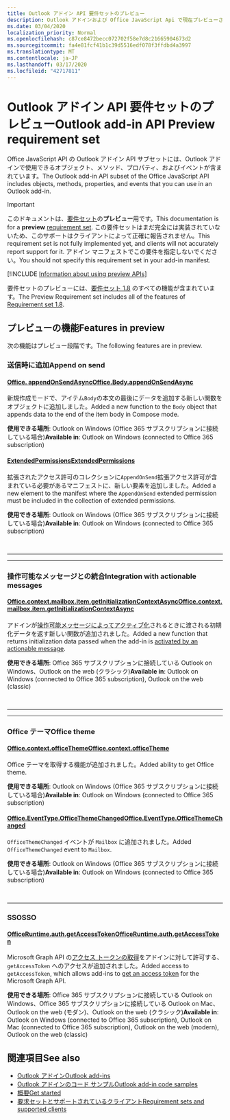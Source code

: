 ```yaml
---
title: Outlook アドイン API 要件セットのプレビュー
description: Outlook アドインおよび Office JavaScript Api で現在プレビューされている機能と Api。
ms.date: 03/04/2020
localization_priority: Normal
ms.openlocfilehash: c87ce8472becc072702f58e7d8c21665904673d2
ms.sourcegitcommit: fa4e81fcf41b1c39d5516edf078f3ffdbd4a3997
ms.translationtype: MT
ms.contentlocale: ja-JP
ms.lasthandoff: 03/17/2020
ms.locfileid: "42717811"
---
```

# <a name="outlook-add-in-api-preview-requirement-set"></a><span data-ttu-id="fd038-103">Outlook アドイン API 要件セットのプレビュー</span><span class="sxs-lookup"><span data-stu-id="fd038-103">Outlook add-in API Preview requirement set</span></span>

<span data-ttu-id="fd038-104">Office JavaScript API の Outlook アドイン API サブセットには、Outlook アドインで使用できるオブジェクト、メソッド、プロパティ、およびイベントが含まれています。</span><span class="sxs-lookup"><span data-stu-id="fd038-104">The Outlook add-in API subset of the Office JavaScript API includes objects, methods, properties, and events that you can use in an Outlook add-in.</span></span>

> [!IMPORTANT]
> <span data-ttu-id="fd038-105">このドキュメントは、[要件セット](../../requirement-sets/outlook-api-requirement-sets.md)の**プレビュー**用です。</span><span class="sxs-lookup"><span data-stu-id="fd038-105">This documentation is for a **preview** [requirement set](../../requirement-sets/outlook-api-requirement-sets.md).</span></span> <span data-ttu-id="fd038-106">この要件セットはまだ完全には実装されていないため、このサポートはクライアントによって正確に報告されません。</span><span class="sxs-lookup"><span data-stu-id="fd038-106">This requirement set is not fully implemented yet, and clients will not accurately report support for it.</span></span> <span data-ttu-id="fd038-107">アドイン マニフェストでこの要件を指定しないでください。</span><span class="sxs-lookup"><span data-stu-id="fd038-107">You should not specify this requirement set in your add-in manifest.</span></span>

[!INCLUDE [Information about using preview APIs](../../../includes/using-preview-apis-host.md)]

<span data-ttu-id="fd038-108">要件セットのプレビューには、[要件セット 1.8](../requirement-set-1.8/outlook-requirement-set-1.8.md) のすべての機能が含まれています。</span><span class="sxs-lookup"><span data-stu-id="fd038-108">The Preview Requirement set includes all of the features of [Requirement set 1.8](../requirement-set-1.8/outlook-requirement-set-1.8.md).</span></span>

## <a name="features-in-preview"></a><span data-ttu-id="fd038-109">プレビューの機能</span><span class="sxs-lookup"><span data-stu-id="fd038-109">Features in preview</span></span>

<span data-ttu-id="fd038-110">次の機能はプレビュー段階です。</span><span class="sxs-lookup"><span data-stu-id="fd038-110">The following features are in preview.</span></span>

### <a name="append-on-send"></a><span data-ttu-id="fd038-111">送信時に追加</span><span class="sxs-lookup"><span data-stu-id="fd038-111">Append on send</span></span>

#### <a name="officebodyappendonsendasync"></a>[<span data-ttu-id="fd038-112">Office. appendOnSendAsync</span><span class="sxs-lookup"><span data-stu-id="fd038-112">Office.Body.appendOnSendAsync</span></span>](/javascript/api/outlook/office.body?view=outlook-js-preview#appendonsendasync-data--options--callback-)

<span data-ttu-id="fd038-113">新規作成モードで、アイテム`Body`の本文の最後にデータを追加する新しい関数をオブジェクトに追加しました。</span><span class="sxs-lookup"><span data-stu-id="fd038-113">Added a new function to the `Body` object that appends data to the end of the item body in Compose mode.</span></span>

<span data-ttu-id="fd038-114">**使用できる場所**: Outlook on Windows (Office 365 サブスクリプションに接続している場合)</span><span class="sxs-lookup"><span data-stu-id="fd038-114">**Available in**: Outlook on Windows (connected to Office 365 subscription)</span></span>

#### <a name="extendedpermissions"></a>[<span data-ttu-id="fd038-115">ExtendedPermissions</span><span class="sxs-lookup"><span data-stu-id="fd038-115">ExtendedPermissions</span></span>](../../manifest/extendedpermissions.md)

<span data-ttu-id="fd038-116">拡張されたアクセス許可のコレクションに`AppendOnSend`拡張アクセス許可が含まれている必要があるマニフェストに、新しい要素を追加しました。</span><span class="sxs-lookup"><span data-stu-id="fd038-116">Added a new element to the manifest where the `AppendOnSend` extended permission must be included in the collection of extended permissions.</span></span>

<span data-ttu-id="fd038-117">**使用できる場所**: Outlook on Windows (Office 365 サブスクリプションに接続している場合)</span><span class="sxs-lookup"><span data-stu-id="fd038-117">**Available in**: Outlook on Windows (connected to Office 365 subscription)</span></span>

<br>

---

---

### <a name="integration-with-actionable-messages"></a><span data-ttu-id="fd038-118">操作可能なメッセージとの統合</span><span class="sxs-lookup"><span data-stu-id="fd038-118">Integration with actionable messages</span></span>

#### <a name="officecontextmailboxitemgetinitializationcontextasync"></a>[<span data-ttu-id="fd038-119">Office.context.mailbox.item.getInitializationContextAsync</span><span class="sxs-lookup"><span data-stu-id="fd038-119">Office.context.mailbox.item.getInitializationContextAsync</span></span>](office.context.mailbox.item.md#methods)

<span data-ttu-id="fd038-120">アドインが[操作可能メッセージによってアクティブ化](/outlook/actionable-messages/invoke-add-in-from-actionable-message)されるときに渡される初期化データを返す新しい関数が追加されました。</span><span class="sxs-lookup"><span data-stu-id="fd038-120">Added a new function that returns initialization data passed when the add-in is [activated by an actionable message](/outlook/actionable-messages/invoke-add-in-from-actionable-message).</span></span>

<span data-ttu-id="fd038-121">**使用できる場所**: Office 365 サブスクリプションに接続している Outlook on Windows、Outlook on the web (クラシック)</span><span class="sxs-lookup"><span data-stu-id="fd038-121">**Available in**: Outlook on Windows (connected to Office 365 subscription), Outlook on the web (classic)</span></span>

<br>

---

---

### <a name="office-theme"></a><span data-ttu-id="fd038-122">Office テーマ</span><span class="sxs-lookup"><span data-stu-id="fd038-122">Office theme</span></span>

#### <a name="officecontextofficetheme"></a>[<span data-ttu-id="fd038-123">Office.context.officeTheme</span><span class="sxs-lookup"><span data-stu-id="fd038-123">Office.context.officeTheme</span></span>](/javascript/api/office/office.context#officetheme)

<span data-ttu-id="fd038-124">Office テーマを取得する機能が追加されました。</span><span class="sxs-lookup"><span data-stu-id="fd038-124">Added ability to get Office theme.</span></span>

<span data-ttu-id="fd038-125">**使用できる場所**: Outlook on Windows (Office 365 サブスクリプションに接続している場合)</span><span class="sxs-lookup"><span data-stu-id="fd038-125">**Available in**: Outlook on Windows (connected to Office 365 subscription)</span></span>

#### <a name="officeeventtypeofficethemechanged"></a>[<span data-ttu-id="fd038-126">Office.EventType.OfficeThemeChanged</span><span class="sxs-lookup"><span data-stu-id="fd038-126">Office.EventType.OfficeThemeChanged</span></span>](/javascript/api/office/office.eventtype)

<span data-ttu-id="fd038-127">`OfficeThemeChanged` イベントが `Mailbox` に追加されました。</span><span class="sxs-lookup"><span data-stu-id="fd038-127">Added `OfficeThemeChanged` event to `Mailbox`.</span></span>

<span data-ttu-id="fd038-128">**使用できる場所**: Outlook on Windows (Office 365 サブスクリプションに接続している場合)</span><span class="sxs-lookup"><span data-stu-id="fd038-128">**Available in**: Outlook on Windows (connected to Office 365 subscription)</span></span>

<br>

---

### <a name="sso"></a><span data-ttu-id="fd038-129">SSO</span><span class="sxs-lookup"><span data-stu-id="fd038-129">SSO</span></span>

#### <a name="officeruntimeauthgetaccesstoken"></a>[<span data-ttu-id="fd038-130">OfficeRuntime.auth.getAccessToken</span><span class="sxs-lookup"><span data-stu-id="fd038-130">OfficeRuntime.auth.getAccessToken</span></span>](../../../develop/sso-in-office-add-ins.md#sso-api-reference)

<span data-ttu-id="fd038-131">Microsoft Graph API の[アクセス トークンの取得](../../../outlook/authenticate-a-user-with-an-sso-token.md)をアドインに対して許可する、`getAccessToken` へのアクセスが追加されました。</span><span class="sxs-lookup"><span data-stu-id="fd038-131">Added access to `getAccessToken`, which allows add-ins to [get an access token](../../../outlook/authenticate-a-user-with-an-sso-token.md) for the Microsoft Graph API.</span></span>

<span data-ttu-id="fd038-132">**使用できる場所**: Office 365 サブスクリプションに接続している Outlook on Windows、Office 365 サブスクリプションに接続している Outlook on Mac、Outlook on the web (モダン)、Outlook on the web (クラシック)</span><span class="sxs-lookup"><span data-stu-id="fd038-132">**Available in**: Outlook on Windows (connected to Office 365 subscription), Outlook on Mac (connected to Office 365 subscription), Outlook on the web (modern), Outlook on the web (classic)</span></span>

## <a name="see-also"></a><span data-ttu-id="fd038-133">関連項目</span><span class="sxs-lookup"><span data-stu-id="fd038-133">See also</span></span>

- [<span data-ttu-id="fd038-134">Outlook アドイン</span><span class="sxs-lookup"><span data-stu-id="fd038-134">Outlook add-ins</span></span>](../../../outlook/outlook-add-ins-overview.md)
- [<span data-ttu-id="fd038-135">Outlook アドインのコード サンプル</span><span class="sxs-lookup"><span data-stu-id="fd038-135">Outlook add-in code samples</span></span>](https://developer.microsoft.com/outlook/gallery/?filterBy=Outlook,Samples,Add-ins)
- [<span data-ttu-id="fd038-136">概要</span><span class="sxs-lookup"><span data-stu-id="fd038-136">Get started</span></span>](../../../quickstarts/outlook-quickstart.md)
- [<span data-ttu-id="fd038-137">要求セットとサポートされているクライアント</span><span class="sxs-lookup"><span data-stu-id="fd038-137">Requirement sets and supported clients</span></span>](../../requirement-sets/outlook-api-requirement-sets.md)
